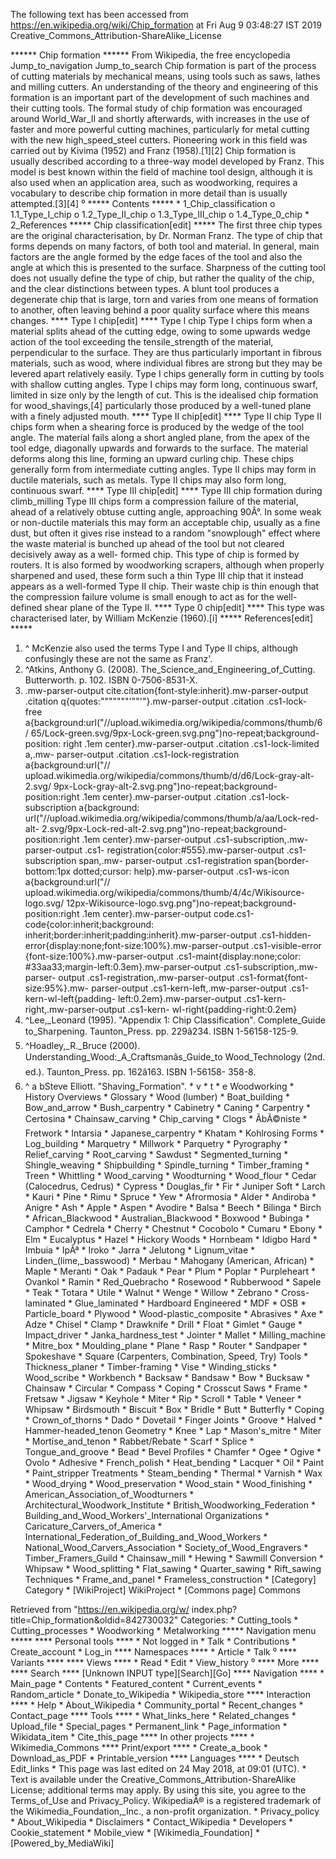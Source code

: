 The following text has been accessed from https://en.wikipedia.org/wiki/Chip_formation at Fri Aug 9 03:48:27 IST 2019
Creative_Commons_Attribution-ShareAlike_License




















****** Chip formation ******
From Wikipedia, the free encyclopedia
Jump_to_navigation Jump_to_search
Chip formation is part of the process of cutting materials by mechanical means,
using tools such as saws, lathes and milling cutters. An understanding of the
theory and engineering of this formation is an important part of the
development of such machines and their cutting tools.
The formal study of chip formation was encouraged around World_War_II and
shortly afterwards, with increases in the use of faster and more powerful
cutting machines, particularly for metal cutting with the new high_speed_steel
cutters. Pioneering work in this field was carried out by Kivima (1952) and
Franz (1958).[1][2]
Chip formation is usually described according to a three-way model developed by
Franz. This model is best known within the field of machine tool design,
although it is also used when an application area, such as woodworking,
requires a vocabulary to describe chip formation in more detail than is usually
attempted.[3][4]
⁰
***** Contents *****
    * 1_Chip_classification
          o 1.1_Type_I_chip
          o 1.2_Type_II_chip
          o 1.3_Type_III_chip
          o 1.4_Type_0_chip
    * 2_References
***** Chip classification[edit] *****
The first three chip types are the original characterisation, by Dr. Norman
Franz. The type of chip that forms depends on many factors, of both tool and
material. In general, main factors are the angle formed by the edge faces of
the tool and also the angle at which this is presented to the surface.
Sharpness of the cutting tool does not usually define the type of chip, but
rather the quality of the chip, and the clear distinctions between types. A
blunt tool produces a degenerate chip that is large, torn and varies from one
means of formation to another, often leaving behind a poor quality surface
where this means changes.
**** Type I chip[edit] ****
Type I chip
Type I chips form when a material splits ahead of the cutting edge, owing to
some upwards wedge action of the tool exceeding the tensile_strength of the
material, perpendicular to the surface. They are thus particularly important in
fibrous materials, such as wood, where individual fibres are strong but they
may be levered apart relatively easily. Type I chips generally form in cutting
by tools with shallow cutting angles.
Type I chips may form long, continuous swarf, limited in size only by the
length of cut.
This is the idealised chip formation for wood_shavings,[4] particularly those
produced by a well-tuned plane with a finely adjusted mouth.
**** Type II chip[edit] ****
Type II chip
Type II chips form when a shearing force is produced by the wedge of the tool
angle. The material fails along a short angled plane, from the apex of the tool
edge, diagonally upwards and forwards to the surface. The material deforms
along this line, forming an upward curling chip. These chips generally form
from intermediate cutting angles.
Type II chips may form in ductile materials, such as metals.
Type II chips may also form long, continuous swarf.
**** Type III chip[edit] ****
Type III chip formation during climb_milling
Type III chips form a compression failure of the material, ahead of a
relatively obtuse cutting angle, approaching 90Â°. In some weak or non-ductile
materials this may form an acceptable chip, usually as a fine dust, but often
it gives rise instead to a random "snowplough" effect where the waste material
is bunched up ahead of the tool but not cleared decisively away as a well-
formed chip.
This type of chip is formed by routers. It is also formed by woodworking
scrapers, although when properly sharpened and used, these form such a thin
Type III chip that it instead appears as a well-formed Type II chip. Their
waste chip is thin enough that the compression failure volume is small enough
to act as for the well-defined shear plane of the Type II.
**** Type 0 chip[edit] ****
This type was characterised later, by William McKenzie (1960).[i]
***** References[edit] *****
   1. ^ McKenzie also used the terms Type I and Type II chips, although
      confusingly these are not the same as Franz'.
   1. ^Atkins, Anthony G. (2008). The_Science_and_Engineering_of_Cutting.
      Butterworth. p. 102. ISBN 0-7506-8531-X.
   2. .mw-parser-output cite.citation{font-style:inherit}.mw-parser-output
      .citation q{quotes:"\"""\"""'""'"}.mw-parser-output .citation .cs1-lock-
      free a{background:url("//upload.wikimedia.org/wikipedia/commons/thumb/6/
      65/Lock-green.svg/9px-Lock-green.svg.png")no-repeat;background-position:
      right .1em center}.mw-parser-output .citation .cs1-lock-limited a,.mw-
      parser-output .citation .cs1-lock-registration a{background:url("//
      upload.wikimedia.org/wikipedia/commons/thumb/d/d6/Lock-gray-alt-2.svg/
      9px-Lock-gray-alt-2.svg.png")no-repeat;background-position:right .1em
      center}.mw-parser-output .citation .cs1-lock-subscription a{background:
      url("//upload.wikimedia.org/wikipedia/commons/thumb/a/aa/Lock-red-alt-
      2.svg/9px-Lock-red-alt-2.svg.png")no-repeat;background-position:right
      .1em center}.mw-parser-output .cs1-subscription,.mw-parser-output .cs1-
      registration{color:#555}.mw-parser-output .cs1-subscription span,.mw-
      parser-output .cs1-registration span{border-bottom:1px dotted;cursor:
      help}.mw-parser-output .cs1-ws-icon a{background:url("//
      upload.wikimedia.org/wikipedia/commons/thumb/4/4c/Wikisource-logo.svg/
      12px-Wikisource-logo.svg.png")no-repeat;background-position:right .1em
      center}.mw-parser-output code.cs1-code{color:inherit;background:
      inherit;border:inherit;padding:inherit}.mw-parser-output .cs1-hidden-
      error{display:none;font-size:100%}.mw-parser-output .cs1-visible-error
      {font-size:100%}.mw-parser-output .cs1-maint{display:none;color:
      #33aa33;margin-left:0.3em}.mw-parser-output .cs1-subscription,.mw-parser-
      output .cs1-registration,.mw-parser-output .cs1-format{font-size:95%}.mw-
      parser-output .cs1-kern-left,.mw-parser-output .cs1-kern-wl-left{padding-
      left:0.2em}.mw-parser-output .cs1-kern-right,.mw-parser-output .cs1-kern-
      wl-right{padding-right:0.2em}
   3. ^Lee,_Leonard (1995). "Appendix 1: Chip Classification". Complete_Guide
      to_Sharpening. Taunton_Press. pp. 229â234. ISBN 1-56158-125-9.
   4. ^Hoadley,_R._Bruce (2000). Understanding_Wood:_A_Craftsmanâs_Guide_to
      Wood_Technology (2nd. ed.). Taunton_Press. pp. 162â163. ISBN 1-56158-
      358-8.
   5. ^ a bSteve Elliott. "Shaving_Formation".
    * v
    * t
    * e
Woodworking
                  * History
Overviews         * Glossary
                  * Wood (lumber)
                  * Boat_building
                  * Bow_and_arrow
                  * Bush_carpentry
                  * Cabinetry
                  * Caning
                  * Carpentry
                  * Certosina
                  * Chainsaw_carving
                  * Chip_carving
                  * Clogs
                  * ÃbÃ©niste
                  * Fretwork
                  * Intarsia
                  * Japanese_carpentry
                  * Khatam
                  * Kohlrosing
Forms             * Log_building
                  * Marquetry
                  * Millwork
                  * Parquetry
                  * Pyrography
                  * Relief_carving
                  * Root_carving
                  * Sawdust
                  * Segmented_turning
                  * Shingle_weaving
                  * Shipbuilding
                  * Spindle_turning
                  * Timber_framing
                  * Treen
                  * Whittling
                  * Wood_carving
                  * Woodturning
                  * Wood_flour
                             * Cedar (Calocedrus, Cedrus)
                             * Cypress
                             * Douglas_fir
                             * Fir
                             * Juniper
              Soft           * Larch
                             * Kauri
                             * Pine
                             * Rimu
                             * Spruce
                             * Yew
                             * Afrormosia
                             * Alder
                             * Andiroba
                             * Anigre
                             * Ash
                             * Apple
                             * Aspen
                             * Avodire
                             * Balsa
                             * Beech
                             * Bilinga
                             * Birch
                             * African_Blackwood
                             * Australian_Blackwood
                             * Boxwood
                             * Bubinga
                             * Camphor
                             * Cedrela
                             * Cherry
                             * Chestnut
                             * Cocobolo
                             * Cumaru
                             * Ebony
                             * Elm
                             * Eucalyptus
                             * Hazel
                             * Hickory
Woods                        * Hornbeam
                             * Idigbo
              Hard           * Imbuia
                             * IpÃª
                             * Iroko
                             * Jarra
                             * Jelutong
                             * Lignum_vitae
                             * Linden_(lime,_basswood)
                             * Merbau
                             * Mahogany (American, African)
                             * Maple
                             * Meranti
                             * Oak
                             * Padauk
                             * Pear
                             * Plum
                             * Poplar
                             * Purpleheart
                             * Ovankol
                             * Ramin
                             * Red_Quebracho
                             * Rosewood
                             * Rubberwood
                             * Sapele
                             * Teak
                             * Totara
                             * Utile
                             * Walnut
                             * Wenge
                             * Willow
                             * Zebrano
                             * Cross-laminated
                             * Glue_laminated
                             * Hardboard
              Engineered     * MDF
                             * OSB
                             * Particle_board
                             * Plywood
                             * Wood-plastic_composite
                  * Abrasives
                  * Axe
                  * Adze
                  * Chisel
                  * Clamp
                  * Drawknife
                  * Drill
                  * Float
                  * Gimlet
                  * Gauge
                  * Impact_driver
                  * Janka_hardness_test
                  * Jointer
                  * Mallet
                  * Milling_machine
                  * Mitre_box
                  * Moulding_plane
                  * Plane
                  * Rasp
                  * Router
                  * Sandpaper
                  * Spokeshave
                  * Square (Carpenters, Combination, Speed, Try)
Tools             * Thickness_planer
                  * Timber-framing
                  * Vise
                  * Winding_sticks
                  * Wood_scribe
                  * Workbench
                       * Backsaw
                       * Bandsaw
                       * Bow
                       * Bucksaw
                       * Chainsaw
                       * Circular
                       * Compass
                       * Coping
                       * Crosscut
              Saws     * Frame
                       * Fretsaw
                       * Jigsaw
                       * Keyhole
                       * Miter
                       * Rip
                       * Scroll
                       * Table
                       * Veneer
                       * Whipsaw
                           * Birdsmouth
                           * Biscuit
                           * Box
                           * Bridle
                           * Butt
                           * Butterfly
                           * Coping
                           * Crown_of_thorns
                           * Dado
                           * Dovetail
                           * Finger
              Joints       * Groove
                           * Halved
                           * Hammer-headed_tenon
Geometry                   * Knee
                           * Lap
                           * Mason's_mitre
                           * Miter
                           * Mortise_and_tenon
                           * Rabbet/Rebate
                           * Scarf
                           * Splice
                           * Tongue_and_groove
                           * Bead
                           * Bevel
              Profiles     * Chamfer
                           * Ogee
                           * Ogive
                           * Ovolo
                  * Adhesive
                  * French_polish
                  * Heat_bending
                  * Lacquer
                  * Oil
                  * Paint
                  * Paint_stripper
Treatments        * Steam_bending
                  * Thermal
                  * Varnish
                  * Wax
                  * Wood_drying
                  * Wood_preservation
                  * Wood_stain
                  * Wood_finishing
                  * American_Association_of_Woodturners
                  * Architectural_Woodwork_Institute
                  * British_Woodworking_Federation
                  * Building_and_Wood_Workers'_International
Organizations     * Caricature_Carvers_of_America
                  * International_Federation_of_Building_and_Wood_Workers
                  * National_Wood_Carvers_Association
                  * Society_of_Wood_Engravers
                  * Timber_Framers_Guild
                  * Chainsaw_mill
                  * Hewing
                  * Sawmill
Conversion        * Whipsaw
                  * Wood_splitting
                  * Flat_sawing
                  * Quarter_sawing
                  * Rift_sawing
Techniques        * Frame_and_panel
                  * Frameless_construction
    * [Category] Category
    * [WikiProject] WikiProject
    * [Commons page] Commons

Retrieved from "https://en.wikipedia.org/w/
index.php?title=Chip_formation&oldid=842730032"
Categories:
    * Cutting_tools
    * Cutting_processes
    * Woodworking
    * Metalworking
***** Navigation menu *****
**** Personal tools ****
    * Not logged in
    * Talk
    * Contributions
    * Create_account
    * Log_in
**** Namespaces ****
    * Article
    * Talk
⁰
**** Variants ****
**** Views ****
    * Read
    * Edit
    * View_history
⁰
**** More ****
**** Search ****
[Unknown INPUT type][Search][Go]
**** Navigation ****
    * Main_page
    * Contents
    * Featured_content
    * Current_events
    * Random_article
    * Donate_to_Wikipedia
    * Wikipedia_store
**** Interaction ****
    * Help
    * About_Wikipedia
    * Community_portal
    * Recent_changes
    * Contact_page
**** Tools ****
    * What_links_here
    * Related_changes
    * Upload_file
    * Special_pages
    * Permanent_link
    * Page_information
    * Wikidata_item
    * Cite_this_page
**** In other projects ****
    * Wikimedia_Commons
**** Print/export ****
    * Create_a_book
    * Download_as_PDF
    * Printable_version
**** Languages ****
    * Deutsch
Edit_links
    * This page was last edited on 24 May 2018, at 09:01 (UTC).
    * Text is available under the Creative_Commons_Attribution-ShareAlike
      License; additional terms may apply. By using this site, you agree to the
      Terms_of_Use and Privacy_Policy. WikipediaÂ® is a registered trademark of
      the Wikimedia_Foundation,_Inc., a non-profit organization.
    * Privacy_policy
    * About_Wikipedia
    * Disclaimers
    * Contact_Wikipedia
    * Developers
    * Cookie_statement
    * Mobile_view
    * [Wikimedia_Foundation]
    * [Powered_by_MediaWiki]
